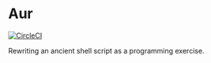 # Aur
[![CircleCI](https://circleci.com/gh/snltd/aur/tree/master.svg?style=svg)](https://circleci.com/gh/snltd/aur/tree/master)

Rewriting an ancient shell script as a programming exercise.
